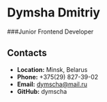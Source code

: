 # Dymsha Dmitriy

###Junior Frontend Developer

## Contacts

- **Location:** Minsk, Belarus
- **Phone:** +375(29) 827-39-02
- **Email:** dymscha@mail.ru
- **GitHub:** dymscha
